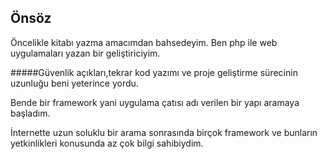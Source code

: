 Önsöz
------------------------------------
Öncelikle kitabı yazma amacımdan bahsedeyim.
Ben php ile web uygulamaları yazan bir geliştiriciyim.


#####Güvenlik açıkları,tekrar kod yazımı ve proje geliştirme sürecinin uzunluğu beni yeterince yordu.

Bende bir framework yani uygulama çatısı adı verilen bir yapı aramaya başladım.

İnternette uzun soluklu bir arama sonrasında birçok framework ve bunların yetkinlikleri konusunda az çok bilgi sahibiydim.



